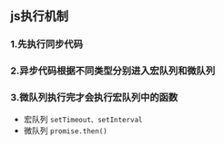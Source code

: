 ## js执行机制
### 1.先执行同步代码
### 2.异步代码根据不同类型分别进入宏队列和微队列
### 3.微队列执行完才会执行宏队列中的函数
* 宏队列 `setTimeout、setInterval`
* 微队列 `promise.then()`